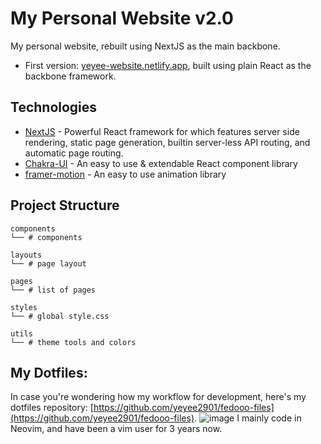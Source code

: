 # My Personal Website v2.0
My personal website, rebuilt using NextJS as the main backbone.
- First version: [yeyee-website.netlify.app](https://yeyee-website.netlify.app/), built using plain React as the backbone framework.

## Technologies
- [NextJS](https://nextjs.org/) - Powerful React framework for which features
  server side rendering, static page generation, builtin server-less API routing,
  and automatic page routing.
- [Chakra-UI](https://chakra-ui.com/) - An easy to use & extendable React component library
- [framer-motion](https://www.framer.com/motion/) - An easy to use animation library

## Project Structure
```
components
└── # components

layouts
└── # page layout

pages
└── # list of pages

styles
└── # global style.css

utils
└── # theme tools and colors
```

## My Dotfiles:
In case you're wondering how my workflow for development, here's my dotfiles repository:
[https://github.com/yeyee2901/fedooo-files](https://github.com/yeyee2901/fedooo-files).
![image](https://user-images.githubusercontent.com/55247343/142818398-c57ede17-50e5-4e74-9780-c956d7adc709.png)
I mainly code in Neovim, and have been a vim user for 3 years now.
